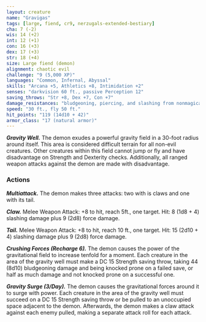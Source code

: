```yaml
---
layout: creature
name: "Gravigas"
tags: [large, fiend, cr9, nerzugals-extended-bestiary]
cha: 7 (-2)
wis: 14 (+2)
int: 12 (+1)
con: 16 (+3)
dex: 17 (+3)
str: 18 (+4)
size: Large fiend (demon)
alignment: chaotic evil
challenge: "9 (5,000 XP)"
languages: "Common, Infernal, Abyssal"
skills: "Arcana +5, Athletics +8, Intimidation +2"
senses: "darkvision 60 ft., passive Perception 12"
saving_throws: "Str +8, Dex +7, Con +7"
damage_resistances: "bludgeoning, piercing, and slashing from nonmagical weapons"
speed: "30 ft., fly 50 ft."
hit_points: "119 (14d10 + 42)"
armor_class: "17 (natural armor)"
---
```


***Gravity Well.*** The demon exudes a powerful gravity
field in a 30-foot radius around itself. This area is
considered difficult terrain for all non-evil creatures.
Other creatures within this field cannot jump or fly
and have disadvantage on Strength and Dexterity
checks. Additionally, all ranged weapon attacks
against the demon are made with disadvantage.

### Actions

***Multiattack.*** The demon makes three attacks: two
with is claws and one with its tail.

***Claw.*** Melee Weapon Attack: +8 to hit, reach 5ft.,
one target. Hit: 8 (1d8 + 4) slashing damage plus 9
(2d8) force damage.

***Tail.*** Melee Weapon Attack: +8 to hit, reach 10 ft.,
one target. Hit: 15 (2d10 + 4) slashing damage
plus 9 (2d8) force damage.

***Crushing Forces (Recharge 6).*** The demon causes the
power of the gravitational field to increase tenfold
for a moment. Each creature in the area of the
gravity well must make a DC 15 Strength saving
throw, taking 44 (8d10) bludgeoning damage and
being knocked prone on a failed save, or half as
much damage and not knocked prone on a
successful one.

***Gravity Surge (3/Day).*** The demon causes the
gravitational forces around it to surge with power.
Each creature in the area of the gravity well must
succeed on a DC 15 Strength saving throw or be
pulled to an unoccupied space adjacent to the
demon. Afterwards, the demon makes a claw attack
against each enemy pulled, making a separate
attack roll for each attack.
